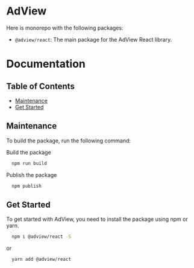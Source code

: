# AdView
Here is monorepo with the following packages:

* `@adview/react`: The main package for the AdView React library.

# Documentation
## Table of Contents
* [Maintenance](#maintenance)
* [Get Started](#get-started)


## Maintenance
To build the package, run the following command:

Build the package
```bash
  npm run build
```

Publish the package
```bash
  npm publish
```


## Get Started
To get started with AdView, you need to install the package using npm or yarn.

```bash
  npm i @adview/react -S
````
or

```bash
  yarn add @adview/react
```
